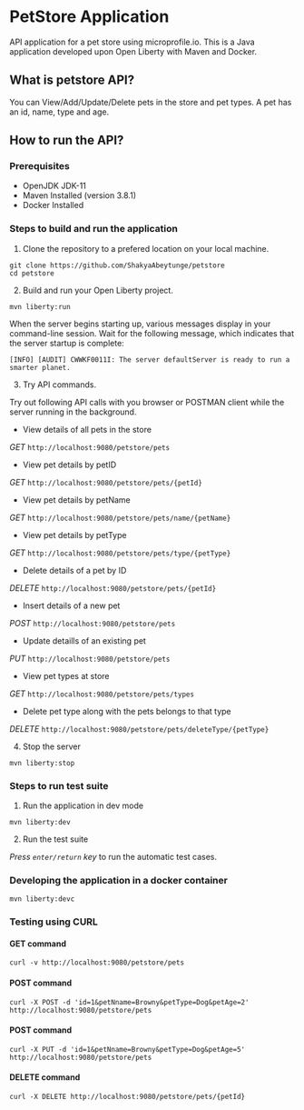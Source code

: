 # PetStore Application

API application for a pet store using microprofile.io.
This is a Java application developed upon Open Liberty with Maven and Docker.

## What is petstore API?

You can View/Add/Update/Delete pets in the store and pet types.
A pet has an id, name, type and age.

## How to run the API?

### Prerequisites

- OpenJDK JDK-11
- Maven Installed (version 3.8.1)
- Docker Installed

### Steps to build and run the application

1. Clone the repository to a prefered location on your local machine.

`git clone https://github.com/ShakyaAbeytunge/petstore`\
`cd petstore`

2. Build and run your Open Liberty project.

`mvn liberty:run`

When the server begins starting up, various messages display in your command-line session. Wait for the following message, which indicates that the server startup is complete:

`[INFO] [AUDIT] CWWKF0011I: The server defaultServer is ready to run a smarter planet.`

3. Try API commands.

Try out following API calls with you browser or POSTMAN client while the server running in the background.

- View details of all pets in the store

_GET_
`http://localhost:9080/petstore/pets`

- View pet details by petID

_GET_
`http://localhost:9080/petstore/pets/{petId}`

- View pet details by petName

_GET_
`http://localhost:9080/petstore/pets/name/{petName}`

- View pet details by petType

_GET_
`http://localhost:9080/petstore/pets/type/{petType}`

- Delete details of a pet by ID

_DELETE_
`http://localhost:9080/petstore/pets/{petId}`

- Insert details of a new pet

_POST_
`http://localhost:9080/petstore/pets`

- Update detaills of an existing pet

_PUT_
`http://localhost:9080/petstore/pets`

- View pet types at store

_GET_
`http://localhost:9080/petstore/pets/types`

- Delete pet type along with the pets belongs to that type

_DELETE_
`http://localhost:9080/petstore/pets/deleteType/{petType}`

4. Stop the server

`mvn liberty:stop`

### Steps to run test suite

1. Run the application in dev mode

`mvn liberty:dev`

2. Run the test suite

_Press _`enter/return`_ key_ to run the automatic test cases.

### Developing the application in a docker container

`mvn liberty:devc`

### Testing using CURL

#### GET command

`curl -v http://localhost:9080/petstore/pets`

#### POST command

`curl -X POST -d 'id=1&petNname=Browny&petType=Dog&petAge=2' http://localhost:9080/petstore/pets`

#### POST command

`curl -X PUT -d 'id=1&petNname=Browny&petType=Dog&petAge=5' http://localhost:9080/petstore/pets`

#### DELETE command

`curl -X DELETE http://localhost:9080/petstore/pets/{petId}`
